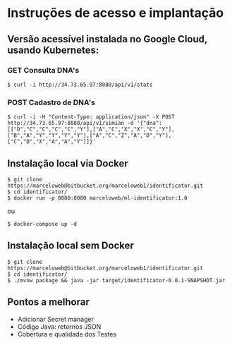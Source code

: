 # Instruções de acesso e implantação

## Versão acessível instalada no Google Cloud, usando Kubernetes:

### GET Consulta DNA's

```terminal
$ curl -i http://34.73.65.97:8080/api/v1/stats
```

### POST Cadastro de DNA's

```terminal
$ curl -i -H "Content-Type: application/json" -X POST http://34.73.65.97:8080/api/v1/simian -d '{"dna":[["D","C","C","C","C","Y"],["A","C","X","X","C","Y"],["B","A","Y","Y","Y","Y"],["A","C","Z","A","D","Y"],["C","D","X","A","A","Y"]]}'
```

## Instalação local via Docker

```terminal
$ git clone https://marceloweb@bitbucket.org/marceloweb1/identificator.git
$ cd identificator/
$ docker run -p 8080:8080 marceloweb/ml-identificator:1.0
```

ou

```terminal
$ docker-compose up -d
```

## Instalação local sem Docker

```terminal
$ git clone https://marceloweb@bitbucket.org/marceloweb1/identificator.git
$ cd identificator/
$ ./mvnw package && java -jar target/identificator-0.0.1-SNAPSHOT.jar
```

## Pontos a melhorar 

* Adicionar Secret manager
* Código Java: retornos JSON
* Cobertura e qualidade dos Testes
